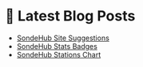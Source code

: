 # 📕 Latest Blog Posts
<!-- BLOG-POST-LIST:START -->
- [SondeHub Site Suggestions](https://lukeprior.github.io/blog/sondehub/2022/05/24/sondehub-suggestions.html)
- [SondeHub Stats Badges](https://lukeprior.github.io/blog/sondehub/2022/05/19/sondehub-badges.html)
- [SondeHub Stations Chart](https://lukeprior.github.io/blog/sondehub/2022/05/18/sondehub-chart.html)
<!-- BLOG-POST-LIST:END -->
